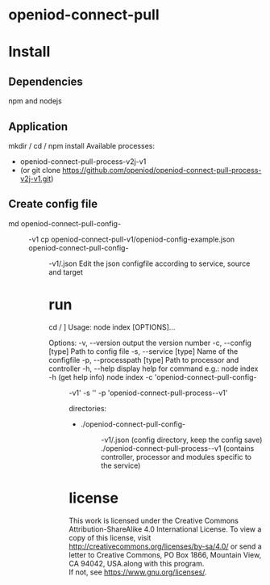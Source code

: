 # openiod-connect-pull

# Install

## Dependencies
npm and nodejs
## Application
mkdir <applicationname>/<processname>
cd <applicationname>/<processname>
npm install <processname>
Available processes:
* openiod-connect-pull-process-v2j-v1
* (or git clone https://github.com/openiod/openiod-connect-pull-process-v2j-v1.git)
## Create config file
md openiod-connect-pull-config-<dir>-v1
cp openiod-connect-pull-v1/openiod-config-example.json openiod-connect-pull-config-<dir>-v1/<servicename>.json
Edit the json configfile according to service, source and target  
# run
cd <applicationname>/<processname>
]
Usage: node index [OPTIONS]...

Options:
  -v, --version             output the version number
  -c, --config [type]       Path to config file
  -s, --service [type]      Name of the configfile
  -p, --processpath [type]  Path to processor and controller
  -h, --help                display help for command
e.g.:
node index -h  (get help info)
node index -c 'openiod-connect-pull-config-<dir>-v1' -s '<servicename>' -p 'openiod-connect-pull-process-<processname>-v1'

directories:
- ./openiod-connect-pull-config-<dir>-v1/<servicename>.json (config directory, keep the config save)
  ./openiod-connect-pull-process-<processname>-v1  (contains controller, processor and modules specific to the service)

# license
This work is licensed under the Creative Commons Attribution-ShareAlike 4.0 International License.
To view a copy of this license, visit http://creativecommons.org/licenses/by-sa/4.0/ or
send a letter to Creative Commons, PO Box 1866, Mountain View, CA 94042, USA.along with this program.  
If not, see <https://www.gnu.org/licenses/>.
